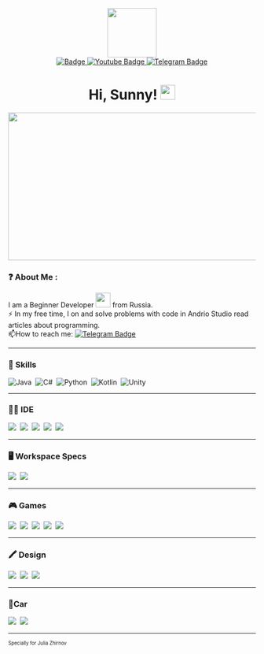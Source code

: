 <div id="header" align="center">
  <img src="https://media.giphy.com/media/M9gbBd9nbDrOTu1Mqx/giphy.gif" width="100"/>
</div>

<div id="badges" align="center">
  <a href="https://vk.com/1groznya_wars1">
    <img src="https://img.shields.io/badge/вконтакте-%232E87FB.svg?&style=for-the-badge&logo=vk&logoColor=white" alt=" Badge"/>
  </a>
  <a href="https://www.youtube.com/channel/UCAzE_3DnnNSlwlaqT0DwgYA">
    <img src="https://img.shields.io/badge/YouTube-red?style=for-the-badge&logo=youtube&logoColor=white" alt="Youtube Badge"/>
  </a>
  
  <a href="https://t.me/dozopravka">
    <img src="https://img.shields.io/badge/Telegram-2CA5E0?style=for-the-badge&logo=telegram&logoColor=white" alt="Telegram Badge"/>
  </a>
  
</div>

<h1 align="center">
  Hi, Sunny!
  <img src="https://media.giphy.com/media/hvRJCLFzcasrR4ia7z/giphy.gif" width="30px" />
</h1>

<div align="center">
  <img src="https://media.giphy.com/media/dWesBcTLavkZuG35MI/giphy.gif" width="600" height="300"/>
</div>

### ❓ About Me :
I am a Beginner Developer <img src="https://media.giphy.com/media/WUlplcMpOCEmTGBtBW/giphy.gif" width="30"> from Russia.</br>
:zap: In my free time, I on and solve problems with code in Andrio Studio read articles about programming.</br>
:mailbox:How to reach me: [![Telegram Badge](https://img.shields.io/badge/Telegram-2CA5E0?style=for-the-badge&logo=telegram&logoColor=white)](https://t.me/dozopravka)

---
### 🚀 Skills
<div>
  <img src="https://img.shields.io/badge/Java-ED8B00?style=for-the-badge&logo=openjdk&logoColor=white" title="Java" alt="Java"/>&nbsp;
  <img src="https://img.shields.io/badge/C%23-239120?style=for-the-badge&logo=c-sharp&logoColor=white" title="C#" alt="C#"/>&nbsp;
  <img src="https://img.shields.io/badge/Python-14354C?style=for-the-badge&logo=python&logoColor=white" title="Python" alt="Python"/>&nbsp;
  <img src="https://img.shields.io/badge/Kotlin-0095D5?&style=for-the-badge&logo=kotlin&logoColor=white" title="Kotlin" alt="Kotlin"/>&nbsp;
  <img src="https://img.shields.io/badge/Unity-100000?style=for-the-badge&logo=unity&logoColor=white" title="Unity" alt="Unity"/>&nbsp;
</div>

---
### :man_technologist: IDE
<div>
  <img src="https://img.shields.io/badge/Android_Studio-3DDC84?style=for-the-badge&logo=android-studio&logoColor=white"/>&nbsp; 
  <img src="https://img.shields.io/badge/Visual_Studio-5C2D91?style=for-the-badge&logo=visual%20studio&logoColor=white"/>&nbsp; 
  <img src="https://img.shields.io/badge/PyCharm-000000.svg?&style=for-the-badge&logo=PyCharm&logoColor=white"/>&nbsp;
  <img src="https://img.shields.io/badge/replit-667881?style=for-the-badge&logo=replit&logoColor=white"/>&nbsp; 
  <img src="https://img.shields.io/badge/Colab-F9AB00?style=for-the-badge&logo=googlecolab&color=525252"/>&nbsp; 
</div>

---
### 🖥️ Workspace Specs 
<div>
  <img src="https://img.shields.io/badge/AMD-Ryzen_5_2600-ED1C24?style=for-the-badge&logo=amd&logoColor=white"/>&nbsp;
  <img src="https://img.shields.io/badge/NVIDIA-RTX3070-76B900?style=for-the-badge&logo=nvidia&logoColor=white"/>&nbsp; 
</div>

---
### 🎮 Games 
<div>
  <img src="https://img.shields.io/badge/Battle.net-000?style=for-the-badge&logo=battle.net&logoColor=148EFF"/>&nbsp;
  <img src="https://img.shields.io/badge/Epic%20Games-313131?style=for-the-badge&logo=Epic%20Games&logoColor=white"/>&nbsp; 
  <img src="https://img.shields.io/badge/Riot_Games-D32936?style=for-the-badge&logo=riot-games&logoColor=white"/>&nbsp; 
  <img src="https://img.shields.io/badge/Steam-000000?style=for-the-badge&logo=steam&logoColor=white"/>&nbsp; 
  <img src="https://img.shields.io/badge/Xbox-107C10?style=for-the-badge&logo=xbox&logoColor=white"/>&nbsp; 
</div>

---
### 🖍 Design
<div>
  <img src="https://img.shields.io/badge/Adobe%20Photoshop-31A8FF?style=for-the-badge&logo=Adobe%20Photoshop&logoColor=black"/>&nbsp; 
  <img src="https://img.shields.io/badge/Adobe%20Premiere%20Pro-9999FF?style=for-the-badge&logo=Adobe%20Premiere%20Pro&logoColor=white"/>&nbsp; 
  <img src="https://img.shields.io/badge/Adobe%20Illustrator-FF9A00?style=for-the-badge&logo=adobe%20illustrator&logoColor=white"/>&nbsp; 
</div>

---
### 🚗Car
<div>
  <img src="https://img.shields.io/badge/Lamborghini-DDB320?logo=lamborghini&logoColor=fff&style=for-the-badge"/>&nbsp; 
  <img src="https://img.shields.io/badge/Hyundai-1B1604?logo=hyundai&logoColor=fff&style=for-the-badge"/>&nbsp; 
</div>

---

<sub><sup>Specially for Julia Zhirnov</sup></sub>
